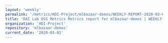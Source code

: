 ```yaml
---
layout: 'weekly'
permalink: '/metrics/HDI-Project/mlbazaar-demos/WEEKLY-REPORT-2020-03-01'
title: 'DAI Lab OSS Metrics Metrics report for mlbazaar-demos | WEEKLY-REPORT-2020-03-01'
organization: 'HDI-Project'
repository: 'mlbazaar-demos'
current_date: '2020-03-01'
---
```

